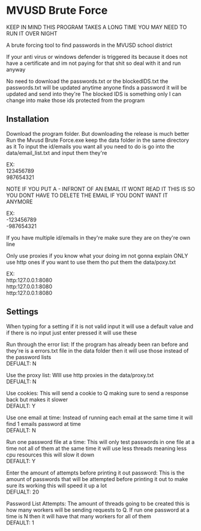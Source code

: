 # MVUSD Brute Force
KEEP IN MIND THIS PROGRAM TAKES A LONG TIME YOU MAY NEED TO RUN IT OVER NIGHT

A brute forcing tool to find passwords in the MVUSD school district  


If your anti virus or windows defender is triggered its because it does not have a certificate and im not paying for that shit so deal with it and run anyway

No need to download the passwords.txt or the blockedIDS.txt the passwords.txt will be updated anytime anyone finds a password it will be updated and send into they're
The blocked IDS is something only I can change into make those ids protected from the program

## Installation 
Download the program folder. But downloading the release is much better
Run the Mvusd Brute Force.exe keep the data folder in the same directory as it
To input the id/emails you want all you need to do is go into the data/email_list.txt and input them they're

EX:  
123456789  
987654321

NOTE IF YOU PUT A - INFRONT OF AN EMAIL IT WONT READ IT THIS IS SO YOU DONT HAVE TO DELETE THE EMAIL IF YOU DONT WANT IT ANYMORE

EX:  
-123456789  
-987654321

If you have multiple id/emails in they're make sure they are on they're own line 

Only use proxies if you know what your doing im not gonna explain ONLY use http ones if you want to use them tho put them the data/poxy.txt

EX:  
http:127.0.0.1:8080  
http:127.0.0.1:8080  
http:127.0.0.1:8080  

## Settings

When typing for a setting if it is not valid input it will use a default value and if there is no input just enter pressed it will use these  

Run through the error list: If the program has already been ran before and they're is a errors.txt file in the data folder then it will use those instead of the password lists  
DEFUALT: N

Use the proxy list: WIll use http proxies in the data/proxy.txt  
DEFUALT: N

Use cookies: This will send a cookie to Q making sure to send a response back but makes it slower  
DEFAULT: Y

Use one email at time: Instead of running each email at the same time it will find 1 emails password at time  
DEFAULT: N

Run one password file at a time: This will only test passwords in one file at a time not all of them at the same time it will use less threads meaning less cpu resources this will slow it down  
DEFAULT: Y

Enter the amount of attempts before printing it out password: This is the amount of passwords that will be attempted before printing it out to make sure its working this will speed it up a lot  
DEFUALT: 20

Password List Attempts: The amount of threads going to be created this is how many workers will be sending requests to Q. If run one password at a time is N then it will have that many workers for all of them  
DEFAULT: 1
